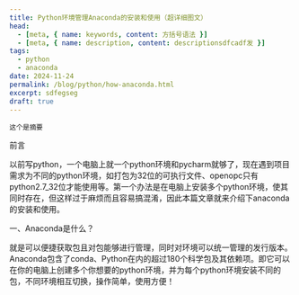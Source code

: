 ```yaml
---
title: Python环境管理Anaconda的安装和使用（超详细图文）
head:
  - [meta, { name: keywords, content: 方括号语法 }]
  - [meta, { name: description, content: descriptionsdfcadf发 }]
tags:
  - python
  - anaconda
date: 2024-11-24
permalink: /blog/python/how-anaconda.html
excerpt: sdfegseg
draft: true
---
```


`这个是摘要`

<!-- more -->

前言

以前写python，一个电脑上就一个python环境和pycharm就够了，现在遇到项目需求为不同的python环境，如打包为32位的可执行文件、openopc只有python2.7_32位才能使用等。第一个办法是在电脑上安装多个python环境，使其同时存在，但这样过于麻烦而且容易搞混淆，因此本篇文章就来介绍下anaconda的安装和使用。

一、Anaconda是什么？

就是可以便捷获取包且对包能够进行管理，同时对环境可以统一管理的发行版本。Anaconda包含了conda、Python在内的超过180个科学包及其依赖项。即它可以在你的电脑上创建多个你想要的python环境，并为每个python环境安装不同的包，不同环境相互切换，操作简单，使用方便！
